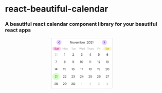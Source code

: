# react-beautiful-calendar

### A beautiful react calendar component library for your beautiful react apps

<p align="center">
    <img src="./readme-media/base-calendar-ss.jpg" width="40%" alt="base-calendar-image"/>
</p>
